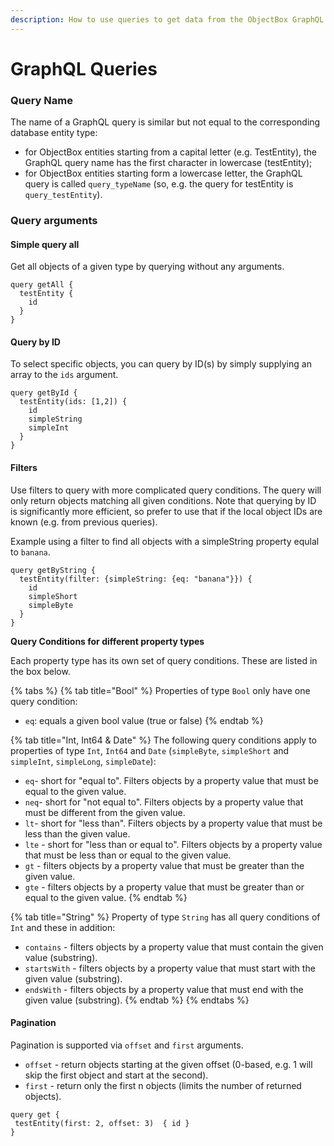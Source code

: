```yaml
---
description: How to use queries to get data from the ObjectBox GraphQL database
---
```


# GraphQL Queries

### Query Name

The name of a GraphQL query is similar but not equal to the corresponding database entity type:

* for ObjectBox entities starting from a capital letter (e.g. TestEntity), the GraphQL query name has the first character in lowercase (testEntity);
* for ObjectBox entities starting form a lowercase letter, the GraphQL query is called `query_typeName` (so, e.g. the query for testEntity is `query_testEntity`).

### Query arguments

#### Simple query all

Get all objects of a given type by querying without any arguments.

```
query getAll {
  testEntity {
    id
  }
}
```

#### Query by ID

To select specific objects, you can query by ID(s) by simply supplying an array to the `ids` argument.

```
query getById {
  testEntity(ids: [1,2]) {
    id
    simpleString
    simpleInt
  }
}
```

#### Filters

Use filters to query with more complicated query conditions. The query will only return objects matching all given conditions. Note that querying by ID is significantly more efficient, so prefer to use that if the local object IDs are known (e.g. from previous queries).

Example using a filter to find all objects with a simpleString property equlal to `banana`.

```
query getByString {
  testEntity(filter: {simpleString: {eq: "banana"}}) {
    id
    simpleShort
    simpleByte
  }
}
```

**Query Conditions for different property types**&#x20;

Each property type has its own set of query conditions. These are listed in the box below.

{% tabs %}
{% tab title="Bool" %}
Properties of type `Bool` only have one query condition:

* `eq`: equals a given bool value (true or false)
{% endtab %}

{% tab title="Int, Int64 & Date" %}
The following query conditions apply to properties of type `Int`, `Int64` and `Date` (`simpleByte`, `simpleShort` and `simpleInt`, `simpleLong`, `simpleDate`):

* `eq`- short for "equal to". Filters objects by a property value that must be equal to the given value.
* `neq`- short for "not equal to". Filters objects by a property value that must be different from the given value.
* `lt`- short for "less than". Filters objects by a property value that must be less than the given value.
* `lte` - short for "less than or equal to". Filters objects by a property value that must be less than or equal to the given value.
* `gt` - filters objects by a property value that must be greater than the given value.
* `gte` - filters objects by a property value that must be greater than or equal to the given value.
{% endtab %}

{% tab title="String" %}
Property of type `String`  has all query conditions of `Int` and these in addition:

* `contains` - filters objects by a property value that must contain the given value (substring).
* `startsWith` - filters objects by a property value that must start with the given value (substring).
* `endsWith` - filters objects by a property value that must end with the given value (substring).
{% endtab %}
{% endtabs %}

#### Pagination

Pagination is supported via `offset` and `first` arguments.

* `offset` - return objects starting at the given offset (0-based, e.g. 1 will skip the first object and start at the second).
* `first` - return only the first n objects (limits the number of returned objects).

```
query get {
 testEntity(first: 2, offset: 3)  { id }
}
```

